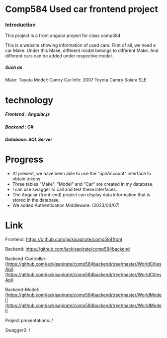 # Comp584 Used car frontend project

### Introduction

This project is a front angular project for class comp584.

This is a website showing information of used cars. First of all, we need a car Make. Under this Make, different model belongs to different Make. And different cars can be added under respective model.

##### Such as

Make: Toyota Model: Camry Car Info: 2007 Toyota Camry Solara SLE

# technology

##### Frontend : Angular.js

##### Backend : C#

##### Database: SQL Server

# Progress

+ At present, we have been able to use the "api/Account" interface to obtain tokens
+ Three tables "Make", "Model" and "Car" are created in my database.
+ I can use swagger to call and test these interfaces.
+ The Angular (front-end) project can display data information that is stored in the database.
+ We added Authentication Middleware. (2023/04/07)

# Link

Frontend: <https://github.com/jackisapirate/comp584front> 

Backend: https://github.com/jackisapirate/comp584backend

Backend-Controller:  [https://github.com/jackisapirate/comp584backend/tree/master/WorldCitiesApi](https://github.com/jackisapirate/comp584backend/tree/master/WorldCitiesApi)

Backend-Model: [https://github.com/jackisapirate/comp584backend/tree/master/WorldModel](https://github.com/jackisapirate/comp584backend/tree/master/WorldModel)

Project presentations: /

Swagger2: /